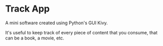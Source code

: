 # Track App
A mini software created using Python's GUI Kivy.

It's useful to keep track of every piece of content that you consume, that can be a book, a movie, etc. 
